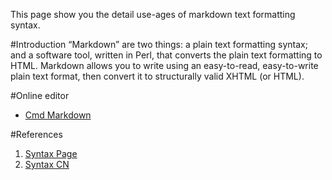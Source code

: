 This page show you the detail use-ages of markdown text formatting syntax.

<!--more-->

#Introduction
“Markdown” are two things: a plain text formatting syntax; and a software tool,
written in Perl, that converts the plain text formatting to HTML. Markdown
allows you to write using an easy-to-read, easy-to-write plain text format,
then convert it to structurally valid XHTML (or HTML).

#Online editor
+ [Cmd Markdown](https://www.zybuluo.com/mdeditor)

#References
1. [Syntax Page](http://daringfireball.net/projects/markdown/syntax)
2. [Syntax CN](http://wowubuntu.com/markdown/) 

